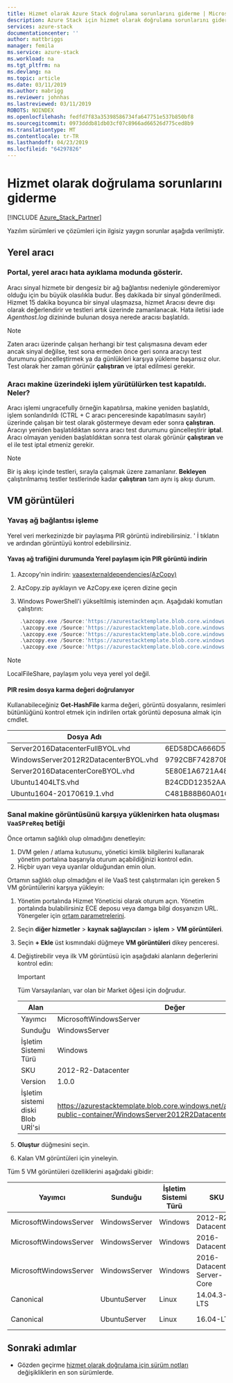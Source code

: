 ```yaml
---
title: Hizmet olarak Azure Stack doğrulama sorunlarını giderme | Microsoft Docs
description: Azure Stack için hizmet olarak doğrulama sorunlarını giderin.
services: azure-stack
documentationcenter: ''
author: mattbriggs
manager: femila
ms.service: azure-stack
ms.workload: na
ms.tgt_pltfrm: na
ms.devlang: na
ms.topic: article
ms.date: 03/11/2019
ms.author: mabrigg
ms.reviewer: johnhas
ms.lastreviewed: 03/11/2019
ROBOTS: NOINDEX
ms.openlocfilehash: fedfd7f83a35398586734fa647751e537b850bf8
ms.sourcegitcommit: 0973dddb81db03cf07c8966ad66526d775ced8b9
ms.translationtype: MT
ms.contentlocale: tr-TR
ms.lasthandoff: 04/23/2019
ms.locfileid: "64297826"
---
```

# <a name="troubleshoot-validation-as-a-service"></a>Hizmet olarak doğrulama sorunlarını giderme

[!INCLUDE [Azure_Stack_Partner](./includes/azure-stack-partner-appliesto.md)]

Yazılım sürümleri ve çözümleri için ilgisiz yaygın sorunlar aşağıda verilmiştir.

## <a name="local-agent"></a>Yerel aracı

### <a name="the-portal-shows-local-agent-in-debug-mode"></a>Portal, yerel aracı hata ayıklama modunda gösterir.

Aracı sinyal hizmete bir dengesiz bir ağ bağlantısı nedeniyle gönderemiyor olduğu için bu büyük olasılıkla budur. Beş dakikada bir sinyal gönderilmedi. Hizmet 15 dakika boyunca bir sinyal ulaşmazsa, hizmet Aracısı devre dışı olarak değerlendirir ve testleri artık üzerinde zamanlanacak. Hata iletisi iade *Agenthost.log* dizininde bulunan dosya nerede aracısı başlatıldı.

> [!Note]
> Zaten aracı üzerinde çalışan herhangi bir test çalışmasına devam eder ancak sinyal değilse, test sona ermeden önce geri sonra aracıyı test durumunu güncelleştirmek ya da günlükleri karşıya yükleme başarısız olur. Test olarak her zaman görünür **çalıştıran** ve iptal edilmesi gerekir.

### <a name="agent-process-on-machine-was-shut-down-while-executing-test-what-to-expect"></a>Aracı makine üzerindeki işlem yürütülürken test kapatıldı. Neler?

Aracı işlemi ungracefully örneğin kapatılırsa, makine yeniden başlatıldı, işlem sonlandırıldı (CTRL + C aracı penceresinde kapatılmasını sayılır) üzerinde çalışan bir test olarak göstermeye devam eder sonra **çalıştıran**. Aracıyı yeniden başlatıldıktan sonra aracı test durumunu güncelleştirir **iptal**. Aracı olmayan yeniden başlatıldıktan sonra test olarak görünür **çalıştıran** ve el ile test iptal etmeniz gerekir.

> [!Note]
> Bir iş akışı içinde testleri, sırayla çalışmak üzere zamanlanır. **Bekleyen** çalıştırılmamış testler testlerinde kadar **çalıştıran** tam aynı iş akışı durum.

## <a name="vm-images"></a>VM görüntüleri

### <a name="handle-slow-network-connectivity"></a>Yavaş ağ bağlantısı işleme

Yerel veri merkezinizde bir paylaşıma PIR görüntü indirebilirsiniz. ' İ tıklatın ve ardından görüntüyü kontrol edebilirsiniz.

<!-- This is from the appendix to the Deploy local agent topic. -->

#### <a name="download-pir-image-to-local-share-in-case-of-slow-network-traffic"></a>Yavaş ağ trafiğini durumunda Yerel paylaşım için PIR görüntü indirin

1. Azcopy'nin indirin: [vaasexternaldependencies(AzCopy)](https://vaasexternaldependencies.blob.core.windows.net/prereqcomponents/AzCopy.zip)

2. AzCopy.zip ayıklayın ve AzCopy.exe içeren dizine geçin

3. Windows PowerShell'i yükseltilmiş isteminden açın. Aşağıdaki komutları çalıştırın:

```powershell  
    .\azcopy.exe /Source:'https://azurestacktemplate.blob.core.windows.net/azurestacktemplate-public-container' /Dest:'<LocalFileShare>' /Pattern:'Server2016DatacenterFullBYOL.vhd' /NC:12 /V:azcopylog.log /Y
    .\azcopy.exe /Source:'https://azurestacktemplate.blob.core.windows.net/azurestacktemplate-public-container' /Dest:'<LocalFileShare>' /Pattern:'Server2016DatacenterCoreBYOL.vhd' /NC:12 /V:azcopylog.log /Y
    .\azcopy.exe /Source:'https://azurestacktemplate.blob.core.windows.net/azurestacktemplate-public-container' /Dest:'<LocalFileShare>' /Pattern:'WindowsServer2012R2DatacenterBYOL.vhd' /NC:12 /V:azcopylog.log /Y
    .\azcopy.exe /Source:'https://azurestacktemplate.blob.core.windows.net/azurestacktemplate-public-container' /Dest:'<LocalFileShare>' /Pattern:'Ubuntu1404LTS.vhd' /NC:12 /V:azcopylog.log /Y
    .\azcopy.exe /Source:'https://azurestacktemplate.blob.core.windows.net/azurestacktemplate-public-container' /Dest:'<LocalFileShare>' /Pattern:'Ubuntu1604-20170619.1.vhd' /NC:12 /V:azcopylog.log /Y
```

> [!Note]  
> LocalFileShare, paylaşım yolu veya yerel yol değil.

#### <a name="verifying-pir-image-file-hash-value"></a>PIR resim dosya karma değeri doğrulanıyor

Kullanabileceğiniz **Get-HashFile** karma değeri, görüntü dosyalarını, resimleri bütünlüğünü kontrol etmek için indirilen ortak görüntü deposuna almak için cmdlet.

| Dosya Adı | SHA256 |
|---------------------------------------|------------------------------------------------------------------|
| Server2016DatacenterFullBYOL.vhd | 6ED58DCA666D530811A1EA563BA509BF9C29182B902D18FCA03C7E0868F733E9 |
| WindowsServer2012R2DatacenterBYOL.vhd | 9792CBF742870B1730B9B16EA814C683A8415EFD7601DDB6D5A76D0964767028 |
| Server2016DatacenterCoreBYOL.vhd | 5E80E1A6721A48A10655E6154C1B90E320DF5558487D6A0D7BFC7DCD32C4D9A5 |
| Ubuntu1404LTS.vhd | B24CDD12352AAEBC612A4558AB9E80F031A2190E46DCB459AF736072742E20E0 |
| Ubuntu1604-20170619.1.vhd | C481B88B60A01CBD5119A3F56632A2203EE5795678D3F3B9B764FFCA885E26CB |

### <a name="failure-occurs-when-uploading-vm-image-in-the-vaasprereq-script"></a>Sanal makine görüntüsünü karşıya yüklenirken hata oluşması `VaaSPreReq` betiği

Önce ortamın sağlıklı olup olmadığını denetleyin:

1. DVM gelen / atlama kutusunu, yönetici kimlik bilgilerini kullanarak yönetim portalına başarıyla oturum açabildiğinizi kontrol edin.
1. Hiçbir uyarı veya uyarılar olduğundan emin olun.

Ortamın sağlıklı olup olmadığını el ile VaaS test çalıştırmaları için gereken 5 VM görüntülerini karşıya yükleyin:

1. Yönetim portalında Hizmet Yöneticisi olarak oturum açın. Yönetim portalında bulabilirsiniz ECE deposu veya damga bilgi dosyanızın URL. Yönergeler için [ortam parametrelerini](azure-stack-vaas-parameters.md#environment-parameters).
1. Seçin **diğer hizmetler** > **kaynak sağlayıcıları** > **işlem** > **VM görüntüleri**.
1. Seçin **+ Ekle** üst kısmındaki düğmeye **VM görüntüleri** dikey penceresi.
1. Değiştirebilir veya ilk VM görüntüsü için aşağıdaki alanların değerlerini kontrol edin:
    > [!IMPORTANT]
    > Tüm Varsayılanları, var olan bir Market öğesi için doğrudur.

    | Alan  | Değer  |
    |---------|---------|
    | Yayımcı | MicrosoftWindowsServer |
    | Sunduğu | WindowsServer |
    | İşletim Sistemi Türü | Windows |
    | SKU | 2012-R2-Datacenter |
    | Version | 1.0.0 |
    | İşletim sistemi diski Blob URİ'si | https://azurestacktemplate.blob.core.windows.net/azurestacktemplate-public-container/WindowsServer2012R2DatacenterBYOL.vhd |

1. **Oluştur** düğmesini seçin.
1. Kalan VM görüntüleri için yineleyin.

Tüm 5 VM görüntüleri özelliklerini aşağıdaki gibidir:

| Yayımcı  | Sunduğu  | İşletim Sistemi Türü | SKU | Version | İşletim sistemi diski Blob URİ'si |
|---------|---------|---------|---------|---------|---------|
| MicrosoftWindowsServer| WindowsServer | Windows | 2012-R2-Datacenter | 1.0.0 | https://azurestacktemplate.blob.core.windows.net/azurestacktemplate-public-container/WindowsServer2012R2DatacenterBYOL.vhd |
| MicrosoftWindowsServer | WindowsServer | Windows | 2016-Datacenter | 1.0.0 | https://azurestacktemplate.blob.core.windows.net/azurestacktemplate-public-container/Server2016DatacenterFullBYOL.vhd |
| MicrosoftWindowsServer | WindowsServer | Windows | 2016-Datacenter-Server-Core | 1.0.0 | https://azurestacktemplate.blob.core.windows.net/azurestacktemplate-public-container/Server2016DatacenterCoreBYOL.vhd |
| Canonical | UbuntuServer | Linux | 14.04.3-LTS | 1.0.0 | https://azurestacktemplate.blob.core.windows.net/azurestacktemplate-public-container/Ubuntu1404LTS.vhd |
| Canonical | UbuntuServer | Linux | 16.04-LTS | 16.04.20170811 | https://azurestacktemplate.blob.core.windows.net/azurestacktemplate-public-container/Ubuntu1604-20170619.1.vhd |

## <a name="next-steps"></a>Sonraki adımlar

- Gözden geçirme [hizmet olarak doğrulama için sürüm notları](azure-stack-vaas-release-notes.md) değişikliklerin en son sürümlerde.